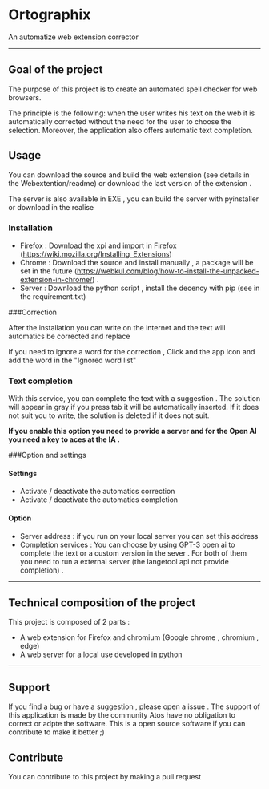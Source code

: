 # Ortographix
An automatize web extension corrector

---

## Goal of the project

The purpose of this project is to create an automated spell checker for web browsers.

The principle is the following: when the user writes his text on the web it is automatically corrected without
the need for the user to choose the selection. Moreover, the application also offers automatic text completion.

## Usage

You can download the source and build the web extension (see details in the Webextention/readme)
or download the last version of the extension .

The server is also available in EXE , you can build the server with pyinstaller or download in the realise


### Installation
- Firefox : Download the xpi and import in Firefox (https://wiki.mozilla.org/Installing_Extensions)
- Chrome : Download the source and install manually , a package will be set in the future (https://webkul.com/blog/how-to-install-the-unpacked-extension-in-chrome/) .
- Server : Download the python script , install the decency with pip (see in the requirement.txt)

###Correction

After the installation you can write on the internet and the text will automatics be corrected and replace

If you need to ignore a word for the correction , Click and the app icon and add the word in the "Ignored word list"

### Text completion

With this service, you can complete the text with a suggestion .
The solution will appear in gray if you press tab it will be automatically inserted.
If it does not suit you to write, the solution is deleted if it does not suit.

**If you enable this option you need to provide a server and for the Open AI you need a key to aces at the IA .**


###Option and settings

#### Settings
- Activate / deactivate the automatics correction
- Activate / deactivate the automatics completion

#### Option
- Server address : if you run on your local server you can set this address
- Completion services : You can choose by using GPT-3 open ai to complete the text or a custom version in the sever .
  For both of them you need to run a external server (the langetool api not provide completion) .


- - -

## Technical composition of the project

This project is composed of 2 parts :
- A web extension for Firefox and chromium (Google chrome , chromium , edge)
- A web server for a local use developed in python

- - -


## Support

If you find a bug or have a suggestion , please open a issue . The support of this application is made by the community Atos have no obligation to correct or adpte the software.
This is a open source software if you can contribute to make it better ;)

## Contribute

You can contribute to this project by making a pull request
